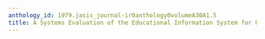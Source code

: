 ```yaml
---
anthology_id: 1979.jasis_journal-ir0anthology0volumeA30A1.5
title: A Systems Evaluation of the Educational Information System for Ontario
---
```

